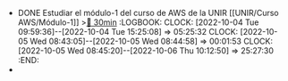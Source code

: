 - DONE Estudiar el módulo-1 del curso de AWS de la UNIR [[UNIR/Curso AWS/Módulo-1]] >[🍅 30min](#agenda-pomo://?t=f-1664870389399-1800)
  :LOGBOOK:
  CLOCK: [2022-10-04 Tue 09:59:36]--[2022-10-04 Tue 15:25:08] =>  05:25:32
  CLOCK: [2022-10-05 Wed 08:43:05]--[2022-10-05 Wed 08:44:58] =>  00:01:53
  CLOCK: [2022-10-05 Wed 08:45:20]--[2022-10-06 Thu 10:12:50] =>  25:27:30
  :END:
-